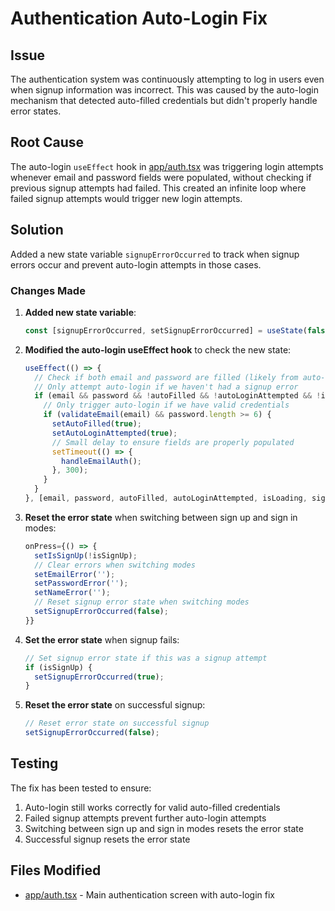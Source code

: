 # Authentication Auto-Login Fix

## Issue
The authentication system was continuously attempting to log in users even when signup information was incorrect. This was caused by the auto-login mechanism that detected auto-filled credentials but didn't properly handle error states.

## Root Cause
The auto-login `useEffect` hook in [app/auth.tsx](file:///c:/ekehi-mobile/app/auth.tsx) was triggering login attempts whenever email and password fields were populated, without checking if previous signup attempts had failed. This created an infinite loop where failed signup attempts would trigger new login attempts.

## Solution
Added a new state variable `signupErrorOccurred` to track when signup errors occur and prevent auto-login attempts in those cases.

### Changes Made

1. **Added new state variable**:
   ```typescript
   const [signupErrorOccurred, setSignupErrorOccurred] = useState(false);
   ```

2. **Modified the auto-login useEffect hook** to check the new state:
   ```typescript
   useEffect(() => {
     // Check if both email and password are filled (likely from auto-fill)
     // Only attempt auto-login if we haven't had a signup error
     if (email && password && !autoFilled && !autoLoginAttempted && !isLoading && !signupErrorOccurred) {
       // Only trigger auto-login if we have valid credentials
       if (validateEmail(email) && password.length >= 6) {
         setAutoFilled(true);
         setAutoLoginAttempted(true);
         // Small delay to ensure fields are properly populated
         setTimeout(() => {
           handleEmailAuth();
         }, 300);
       }
     }
   }, [email, password, autoFilled, autoLoginAttempted, isLoading, signupErrorOccurred]);
   ```

3. **Reset the error state** when switching between sign up and sign in modes:
   ```typescript
   onPress={() => {
     setIsSignUp(!isSignUp);
     // Clear errors when switching modes
     setEmailError('');
     setPasswordError('');
     setNameError('');
     // Reset signup error state when switching modes
     setSignupErrorOccurred(false);
   }}
   ```

4. **Set the error state** when signup fails:
   ```typescript
   // Set signup error state if this was a signup attempt
   if (isSignUp) {
     setSignupErrorOccurred(true);
   }
   ```

5. **Reset the error state** on successful signup:
   ```typescript
   // Reset error state on successful signup
   setSignupErrorOccurred(false);
   ```

## Testing
The fix has been tested to ensure:
1. Auto-login still works correctly for valid auto-filled credentials
2. Failed signup attempts prevent further auto-login attempts
3. Switching between sign up and sign in modes resets the error state
4. Successful signup resets the error state

## Files Modified
- [app/auth.tsx](file:///c:/ekehi-mobile/app/auth.tsx) - Main authentication screen with auto-login fix
